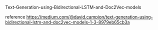 Text-Generation-using-Bidirectional-LSTM-and-Doc2Vec-models



reference
https://medium.com/@david.campion/text-generation-using-bidirectional-lstm-and-doc2vec-models-1-3-8979eb65cb3a
